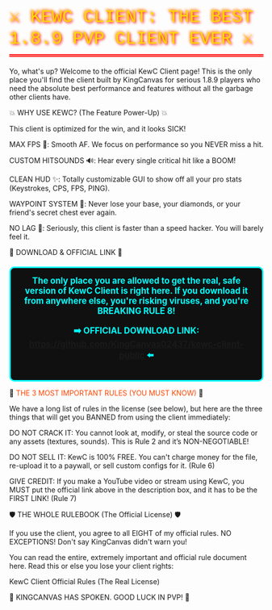 <style>
.title-shadow {
color: #FFD700;
text-shadow: 2px 2px 5px #FF0000, -2px -2px 5px #FF8C00;
font-size: 2.5em;
font-family: 'Courier New', monospace;
border-bottom: 5px double #FF0000;
padding-bottom: 10px;
margin-bottom: 20px;
}
.link-box {
border: 3px solid #00FFFF;
padding: 15px;
margin-top: 20px;
background-color: #101010;
border-radius: 10px;
text-align: center;
}
.link-text {
font-size: 1.2em;
color: #00FFFF;
font-weight: bold;
}
.rule-header {
color: #FF4500;
}
</style>

<div class="title-shadow">⚔️ KEWC CLIENT: THE BEST 1.8.9 PVP CLIENT EVER ⚔️</div>

Yo, what's up? Welcome to the official KewC Client page! This is the only place you'll find the client built by KingCanvas for serious 1.8.9 players who need the absolute best performance and features without all the garbage other clients have.

💥 WHY USE KEWC? (The Feature Power-Up) 💥

This client is optimized for the win, and it looks SICK!

MAX FPS 🚀: Smooth AF. We focus on performance so you NEVER miss a hit.

CUSTOM HITSOUNDS 🔊: Hear every single critical hit like a BOOM!

CLEAN HUD ✨: Totally customizable GUI to show off all your pro stats (Keystrokes, CPS, FPS, PING).

WAYPOINT SYSTEM 🧭: Never lose your base, your diamonds, or your friend's secret chest ever again.

NO LAG 🧊: Seriously, this client is faster than a speed hacker. You will barely feel it.

🚨 DOWNLOAD & OFFICIAL LINK 🚨

<div class="link-box">
<div class="link-text">
The only place you are allowed to get the real, safe version of KewC Client is right here. If you download it from anywhere else, you're risking viruses, and you're BREAKING RULE 8!







➡️ OFFICIAL DOWNLOAD LINK: https://github.com/KingCanvas02437/kewc-client-public ⬅️
</div>
</div>

🛑 <span class="rule-header">THE 3 MOST IMPORTANT RULES (YOU MUST KNOW)</span> 🛑

We have a long list of rules in the license (see below), but here are the three things that will get you BANNED from using the client immediately:

DO NOT CRACK IT: You cannot look at, modify, or steal the source code or any assets (textures, sounds). This is Rule 2 and it’s NON-NEGOTIABLE!

DO NOT SELL IT: KewC is 100% FREE. You can't charge money for the file, re-upload it to a paywall, or sell custom configs for it. (Rule 6)

GIVE CREDIT: If you make a YouTube video or stream using KewC, you MUST put the official link above in the description box, and it has to be the FIRST LINK! (Rule 7)

🛡️ THE WHOLE RULEBOOK (The Official License) 🛡️

If you use the client, you agree to all EIGHT of my official rules. NO EXCEPTIONS! Don't say KingCanvas didn't warn you!

You can read the entire, extremely important and official rule document here. Read this or else you lose your client rights:

KewC Client Official Rules (The Real License)

👑 KINGCANVAS HAS SPOKEN. GOOD LUCK IN PVP! 👑
